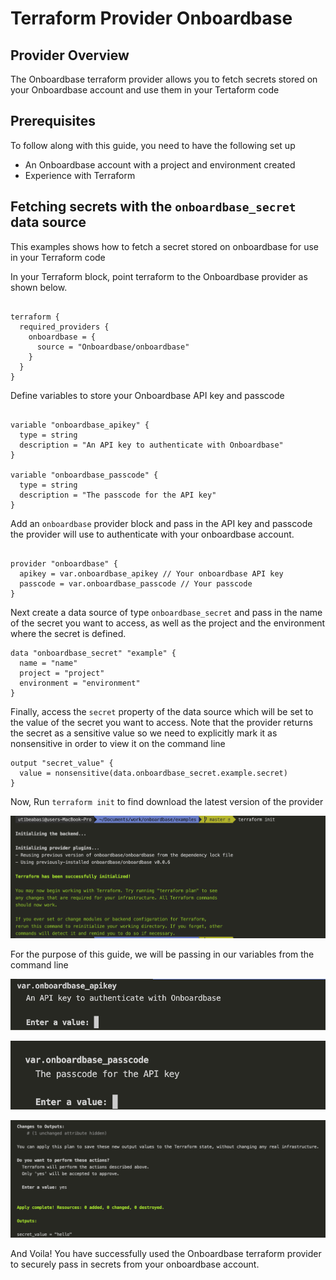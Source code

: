 # Terraform Provider Onboardbase

## Provider Overview

The Onboardbase terraform provider allows you to fetch secrets stored on your Onboardbase account and use them in your Tertaform code

## Prerequisites

To follow along with this guide, you need to have the following set up

- An Onboardbase account with a project and environment created
- Experience with Terraform

## Fetching secrets with the `onboardbase_secret` data source

This examples shows how to fetch a secret stored on onboardbase for use in your Terraform code

In your Terraform block, point terraform to the Onboardbase provider as shown below.

```hcl

terraform {
  required_providers {
    onboardbase = {
      source = "Onboardbase/onboardbase"
    }
  }
}

```

Define variables to store your Onboardbase API key and passcode

```hcl

variable "onboardbase_apikey" {
  type = string
  description = "An API key to authenticate with Onboardbase"
}

variable "onboardbase_passcode" {
  type = string
  description = "The passcode for the API key"
}

```

Add an `onboardbase` provider block and pass in the API key and passcode the provider will use to authenticate with your onboardbase account.

```hcl

provider "onboardbase" {
  apikey = var.onboardbase_apikey // Your onboardbase API key
  passcode = var.onboardbase_passcode // Your passcode
}

```

Next create a data source of type `onboardbase_secret` and pass in the name of the secret you want to access, as well as the project and the environment where the secret is defined.

```hcl
data "onboardbase_secret" "example" {
  name = "name"
  project = "project"
  environment = "environment"
}

```

Finally, access the `secret` property of the data source which will be set to the value of the secret you want to access. Note that the provider returns the secret as a sensitive value so we need to explicitly mark it as nonsensitive in order to view it on the command line

```hcl
output "secret_value" {
  value = nonsensitive(data.onboardbase_secret.example.secret)
}

```

Now, Run `terraform init` to find download the latest version of the provider

![terraform init](images/terraform_init.png)

For the purpose of this guide, we will be passing in our variables from the command line

![terraform init](images/terraform_apply1.png)

![terraform init](images/terraform_apply2.png)

![terraform init](images/terraform_apply3.png)

And Voila! You have successfully used the Onboardbase terraform provider to securely pass in secrets from your onboardbase account.
